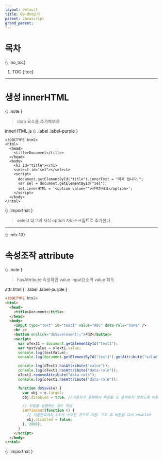 ```yaml
---
layout: default
title: 09-dom조작
parent: Javascript
grand_parent: 
---
```


# 목차
{: .no_toc}

1. TOC
{:toc}

---

# 생성 innerHTML

{: .note }
>
> dom 요소를 추가해보자
>


innerHTML.js
{: .label .label-purple }

```htlm
<!DOCTYPE html>
<html>
  <head>
    <title>Document</title>
  </head>
  <body>
    <h1 id="title"></h1>
    <select id="sel"></select>
    <script>
      document.getElementById("title").innerText = "제목 입니다.";
      var sel = document.getElementById("sel");
      sel.innerHTML = '<option value="">선택하세요</option>';
    </script>
  </body>
</html>

```

{: .importnat }
> select 태그의 자식 option 자바스크립트로 추가한다.
>
>


---
{: .mb-10}
 
# 속성조작 attribute

{: .note }
> hasAttribute 속성확인
> value input요소의 value 취득
>

attr.html
{: .label .label-purple }

```html
<!DOCTYPE html>
<html>
  <head>
    <title>Document</title>
  </head>
  <body>
    <input type="text" id="text1" value="ABC" data-role="name" />
    <br />
    <button onclick="doSave(event);">저장</button>
    <script>
      var oText1 = document.getElementById("text1");
      var textValue = oText1.value;
      console.log(textValue);
      console.log(document.getElementById("text1").getAttribute("value"));

      console.log(oText1.hasAttribute("value"));
      console.log(oText1.hasAttribute("data-role"));
      oText1.removeAttribute("data-role");
      console.log(oText1.hasAttribute("data-role"));

      function doSave(e) {
        var obj = e.target;
        obj.disabled = true; //사용자가 중복해서 버튼을 또 클릭하지 못하도록 버튼을 disabled 시킴

        // 저장을 실행하는 코드 작성
        setTimeout(function () {
          // 저장완료까지 2초가 소요된 것으로 가정. 2초 후 버튼을 다시 enabled
          obj.disabled = false;
        }, 2000);
      }
    </script>
  </body>
</html>

```

{: .importnat }
>
>